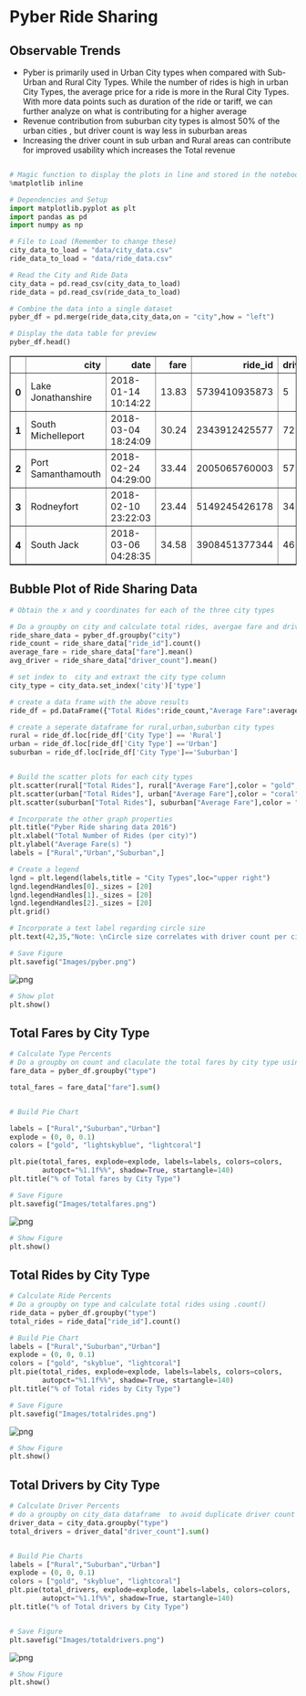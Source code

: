# Pyber Ride Sharing


## Observable Trends
- Pyber is primarily used in Urban City types when compared with Sub-Urban and Rural City Types. While the number of rides is high in urban City Types, the average price for a ride is more in the Rural City Types. With more data points such as duration of the ride or tariff,  we can further analyze on what is contributing for a higher average
- Revenue contribution from suburban city types is almost 50% of the urban cities , but driver count is way less in suburban areas
- Increasing the driver count in sub urban and Rural areas can contribute for improved usability which increases the Total revenue

```python

# Magic function to display the plots in line and stored in the notebook document
%matplotlib inline

# Dependencies and Setup
import matplotlib.pyplot as plt
import pandas as pd
import numpy as np

# File to Load (Remember to change these)
city_data_to_load = "data/city_data.csv"
ride_data_to_load = "data/ride_data.csv"

# Read the City and Ride Data
city_data = pd.read_csv(city_data_to_load)
ride_data = pd.read_csv(ride_data_to_load)

# Combine the data into a single dataset
pyber_df = pd.merge(ride_data,city_data,on = "city",how = "left")

# Display the data table for preview
pyber_df.head()
```




<div>

<table border="1" class="dataframe">
  <thead>
    <tr style="text-align: right;">
      <th></th>
      <th>city</th>
      <th>date</th>
      <th>fare</th>
      <th>ride_id</th>
      <th>driver_count</th>
      <th>type</th>
    </tr>
  </thead>
  <tbody>
    <tr>
      <th>0</th>
      <td>Lake Jonathanshire</td>
      <td>2018-01-14 10:14:22</td>
      <td>13.83</td>
      <td>5739410935873</td>
      <td>5</td>
      <td>Urban</td>
    </tr>
    <tr>
      <th>1</th>
      <td>South Michelleport</td>
      <td>2018-03-04 18:24:09</td>
      <td>30.24</td>
      <td>2343912425577</td>
      <td>72</td>
      <td>Urban</td>
    </tr>
    <tr>
      <th>2</th>
      <td>Port Samanthamouth</td>
      <td>2018-02-24 04:29:00</td>
      <td>33.44</td>
      <td>2005065760003</td>
      <td>57</td>
      <td>Urban</td>
    </tr>
    <tr>
      <th>3</th>
      <td>Rodneyfort</td>
      <td>2018-02-10 23:22:03</td>
      <td>23.44</td>
      <td>5149245426178</td>
      <td>34</td>
      <td>Urban</td>
    </tr>
    <tr>
      <th>4</th>
      <td>South Jack</td>
      <td>2018-03-06 04:28:35</td>
      <td>34.58</td>
      <td>3908451377344</td>
      <td>46</td>
      <td>Urban</td>
    </tr>
  </tbody>
</table>
</div>



## Bubble Plot of Ride Sharing Data


```python
# Obtain the x and y coordinates for each of the three city types

# Do a groupby on city and calculate total rides, avergae fare and driver count 
ride_share_data = pyber_df.groupby("city")
ride_count = ride_share_data["ride_id"].count()
average_fare = ride_share_data["fare"].mean()
avg_driver = ride_share_data["driver_count"].mean()

# set index to  city and extraxt the city type column
city_type = city_data.set_index('city')['type']

# create a data frame with the above results 
ride_df = pd.DataFrame({"Total Rides":ride_count,"Average Fare":average_fare,"Total Drivers":avg_driver,"City Type":city_type})

# create a seperate dataframe for rural,urban,suburban city types 
rural = ride_df.loc[ride_df['City Type'] == 'Rural']
urban = ride_df.loc[ride_df['City Type'] =='Urban']
suburban = ride_df.loc[ride_df['City Type']=='Suburban']


# Build the scatter plots for each city types
plt.scatter(rural["Total Rides"], rural["Average Fare"],color = "gold",edgecolors="black",s=rural["Total Drivers"]*10,alpha = 0.75,linewidth = 1.5)
plt.scatter(urban["Total Rides"], urban["Average Fare"],color = "coral",edgecolors="black",s= urban["Total Drivers"]*10,alpha = 0.75,linewidth = 1.5)
plt.scatter(suburban["Total Rides"], suburban["Average Fare"],color = "lightskyblue",edgecolors="black",s=suburban["Total Drivers"]*10,alpha = 0.75,linewidth = 1.5)

# Incorporate the other graph properties
plt.title("Pyber Ride sharing data 2016")
plt.xlabel("Total Number of Rides (per city)")
plt.ylabel("Average Fare(s) ")
labels = ["Rural","Urban","Suburban",]

# Create a legend
lgnd = plt.legend(labels,title = "City Types",loc="upper right")
lgnd.legendHandles[0]._sizes = [20]
lgnd.legendHandles[1]._sizes = [20]
lgnd.legendHandles[2]._sizes = [20]
plt.grid()

# Incorporate a text label regarding circle size
plt.text(42,35,"Note: \nCircle size correlates with driver count per city")

# Save Figure
plt.savefig("Images/pyber.png")

```


![png](output_2_0.png)



```python
# Show plot
plt.show()
```

## Total Fares by City Type


```python
# Calculate Type Percents
# Do a groupby on count and claculate the total fares by city type using .sum()
fare_data = pyber_df.groupby("type")

total_fares = fare_data["fare"].sum()


# Build Pie Chart

labels = ["Rural","Suburban","Urban"]
explode = (0, 0, 0.1)
colors = ["gold", "lightskyblue", "lightcoral"]

plt.pie(total_fares, explode=explode, labels=labels, colors=colors,
        autopct="%1.1f%%", shadow=True, startangle=140)
plt.title("% of Total fares by City Type")

# Save Figure
plt.savefig("Images/totalfares.png")
```


![png](output_5_0.png)



```python
# Show Figure
plt.show()
```

## Total Rides by City Type


```python
# Calculate Ride Percents
# Do a groupby on type and calculate total rides using .count()
ride_data = pyber_df.groupby("type")
total_rides = ride_data["ride_id"].count()

# Build Pie Chart
labels = ["Rural","Suburban","Urban"]
explode = (0, 0, 0.1)
colors = ["gold", "skyblue", "lightcoral"]
plt.pie(total_rides, explode=explode, labels=labels, colors=colors,
        autopct="%1.1f%%", shadow=True, startangle=140)
plt.title("% of Total rides by City Type")

# Save Figure
plt.savefig("Images/totalrides.png")
```


![png](output_8_0.png)



```python
# Show Figure
plt.show()
```

## Total Drivers by City Type


```python
# Calculate Driver Percents
# do a groupby on city_data dataframe  to avoid duplicate driver count and calculate total drivers count 
driver_data = city_data.groupby("type")
total_drivers = driver_data["driver_count"].sum()


# Build Pie Charts
labels = ["Rural","Suburban","Urban"]
explode = (0, 0, 0.1)
colors = ["gold", "skyblue", "lightcoral"]
plt.pie(total_drivers, explode=explode, labels=labels, colors=colors,
        autopct="%1.1f%%", shadow=True, startangle=140)
plt.title("% of Total drivers by City Type")


# Save Figure
plt.savefig("Images/totaldrivers.png")
```


![png](output_11_0.png)



```python
# Show Figure
plt.show()
```

